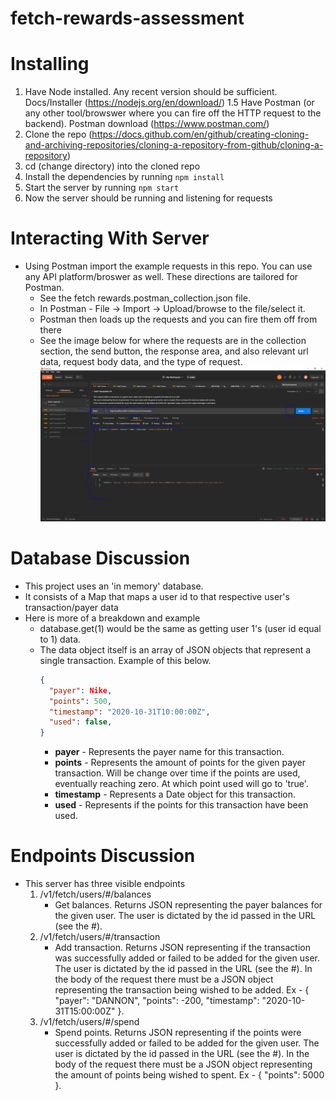 # fetch-rewards-assessment

# Installing
1. Have Node installed. Any recent version should be sufficient. Docs/Installer (https://nodejs.org/en/download/)
1.5 Have Postman (or any other tool/browswer where you can fire off the HTTP request to the backend). Postman download (https://www.postman.com/)
2. Clone the repo (https://docs.github.com/en/github/creating-cloning-and-archiving-repositories/cloning-a-repository-from-github/cloning-a-repository)
3. cd (change directory) into the cloned repo
4. Install the dependencies by running ```npm install```
5. Start the server by running ```npm start```
6. Now the server should be running and listening for requests

# Interacting With Server
- Using Postman import the example requests in this repo. You can use any API platform/broswer as well. These directions are tailored for Postman. 
    - See the fetch rewards.postman_collection.json file. 
    - In Postman - File -> Import -> Upload/browse to the file/select it. 
    - Postman then loads up the requests and you can fire them off from there
    - See the image below for where the requests are in the collection section, the send button, the response area, and also relevant url data, request body data, and the type of request. 
      ![alt text](https://github.com/maiello18/fetch-rewards-assessment/blob/main/postman-image.PNG?raw=true)

# Database Discussion
- This project uses an 'in memory' database. 
- It consists of a Map that maps a user id to that respective user's transaction/payer data
- Here is more of a breakdown and example
    - database.get(1) would be the same as getting user 1's (user id equal to 1) data.
    - The data object itself is an array of JSON objects that represent a single transaction. Example of this below. 
      ```json 
      {
        "payer": Nike,
        "points": 500,
        "timestamp": "2020-10-31T10:00:00Z",
        "used": false,
      }
      ```
      - **payer** - Represents the payer name for this transaction.
      - **points** - Represents the amount of points for the given payer transaction. Will be change over time if the points are used, eventually reaching zero. At which point used will go to 'true'. 
      - **timestamp** - Represents a Date object for this transaction.
      - **used** - Represents if the points for this transaction have been used.
  
# Endpoints Discussion
- This server has three visible endpoints
    1. /v1/fetch/users/#/balances
        - Get balances. Returns JSON representing the payer balances for the given user. The user is dictated by the id passed in the URL (see the #).
    2. /v1/fetch/users/#/transaction
        - Add transaction. Returns JSON representing if the transaction was successfully added or failed to be added for the given user. The user is dictated by the id passed in the URL (see the #). In the body of the request there must be a JSON object representing the transaction being wished to be added. Ex - { "payer": "DANNON", "points": -200, "timestamp": "2020-10-31T15:00:00Z" }.
    3. /v1/fetch/users/#/spend
        - Spend points. Returns JSON representing if the points were successfully added or failed to be added for the given user. The user is dictated by the id passed in the URL (see the #). In the body of the request there must be a JSON object representing the amount of points being wished to spent. Ex - { "points": 5000 }.
